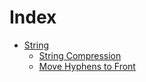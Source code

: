 # Index

- [String](string)
    - [String Compression](string/string-compression)
    - [Move Hyphens to Front](string/move-hyphens-to-front)
